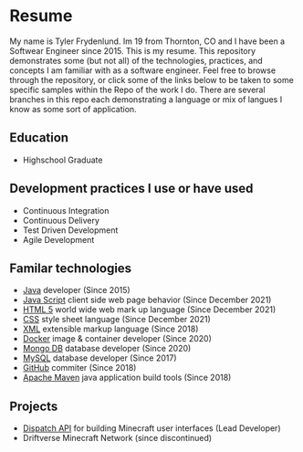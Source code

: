 # Resume
My name is Tyler Frydenlund. Im 19 from Thornton, CO and I have been a Softwear Engineer since 2015. This is my resume. This repository demonstrates some (but not all) of the technologies, practices, and concepts I am familiar with as a software engineer. Feel free to browse through the repository, or click some of the links below to be taken to some specific samples within the Repo of the work I do. There are several branches in this repo each demonstrating a language or mix of langues I know as some sort of application.

## Education
- Highschool Graduate

## Development practices I use or have used
- Continuous Integration
- Continuous Delivery
- Test Driven Development
- Agile Development

## Familar technologies
- [Java](https://www.java.com/en/download/help/whatis_java.html) developer (Since 2015)
- [Java Script](https://www.javascript.com/) client side web page behavior (Since December 2021)
- [HTML 5](https://en.wikipedia.org/wiki/HTML5) world wide web mark up language (Since December 2021)
- [CSS](https://en.wikipedia.org/wiki/CSS) style sheet language (Since December 2021)
- [XML](https://www.w3.org/XML/) extensible markup language (Since 2018)
- [Docker](https://www.docker.com/resources/what-container) image & container developer (Since 2020)
- [Mongo DB](https://www.mongodb.com/) database developer (Since 2020)
- [MySQL](https://www.mysql.com/why-mysql/) database developer (Since 2017)
- [GitHub](https://github.com/about) commiter (Since 2018)
- [Apache Maven](https://maven.apache.org/what-is-maven.html) java application build tools (Since 2018)

## Projects
- [Dispatch API](https://github.com/Driftverse/Dispatch-API) for building Minecraft user interfaces (Lead Developer)
- Driftverse Minecraft Network (since discontinued)
